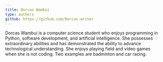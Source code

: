 ```yaml
---
title: Dorcas Wambui
type: authors
github: https://github.com/Dorcas-writer
---
```


Dorcas Wambui is a computer science student who enjoys programming in Python, software development, and artificial intelligence. She possesses extraordinary abilities and has demonstrated the ability to advance technological understanding. She enjoys playing field and video games when she is not coding. Two examples are badminton and car racing.
